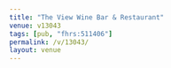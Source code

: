 ```yaml
---
title: "The View Wine Bar & Restaurant"
venue: v13043
tags: [pub, "fhrs:511406"]
permalink: /v/13043/
layout: venue
---
```

